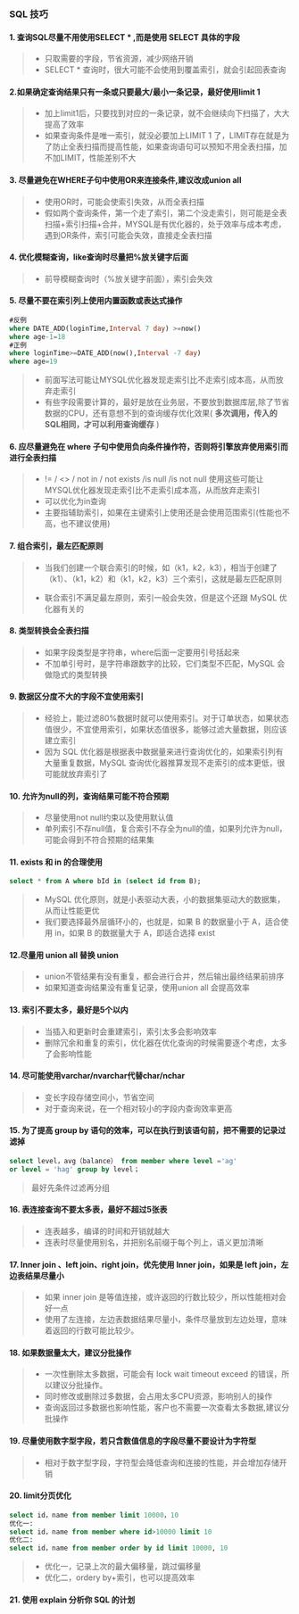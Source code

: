 ### SQL 技巧

#### 1. 查询SQL尽量不用使用SELECT * ,而是使用 SELECT 具体的字段	
> * 只取需要的字段，节省资源，减少网络开销
> * SELECT * 查询时，很大可能不会使用到覆盖索引，就会引起回表查询

#### 2.如果确定查询结果只有一条或只要最大/最小一条记录，最好使用limit 1
>* 加上limit1后，只要找到对应的一条记录，就不会继续向下扫描了，大大提高了效率
>* 如果查询条件是唯一索引，就没必要加上LIMIT 1 了，LIMIT存在就是为了防止全表扫描而提高性能，如果查询语句可以预知不用全表扫描，加不加LIMIT，性能差别不大

#### 3. 尽量避免在WHERE子句中使用OR来连接条件,建议改成union all  

>* 使用OR时，可能会使索引失效，从而全表扫描
>* 假如两个查询条件，第一个走了索引，第二个没走索引，则可能是全表扫描+索引扫描+合并，MYSQL是有优化器的，处于效率与成本考虑，遇到OR条件，索引可能会失效，直接走全表扫描

#### 4. 优化模糊查询，like查询时尽量把%放关键字后面 

> * 前导模糊查询时（%放关键字前面），索引会失效

#### 5. 尽量不要在索引列上使用内置函数或表达式操作 

~~~sql
#反例
where DATE_ADD(loginTime,Interval 7 day) >=now() 
where age-1=18
#正例
where loginTime>=DATE_ADD(now(),Interval -7 day)
where age=19
~~~

> * 前面写法可能让MYSQL优化器发现走索引比不走索引成本高，从而放弃走索引
> * 有些字段需要计算的，最好是放在业务层，不要放到数据库层,除了节省数据的CPU，还有意想不到的查询缓存优化效果( **多次调用，传入的SQL相同，才可以利用查询缓存** )

#### 6. 应尽量避免在 where 子句中使用负向条件操作符，否则将引擎放弃使用索引而进行全表扫描 

> * != / <> / not in / not exists /is null /is not null 使用这些可能让MYSQL优化器发现走索引比不走索引成本高，从而放弃走索引
> * 可以优化为in查询 
> * 主要指辅助索引，如果在主键索引上使用还是会使用范围索引(性能也不高，也不建议使用)

#### 7. 组合索引，最左匹配原则 

> * 当我们创建一个联合索引的时候，如（k1，k2，k3），相当于创建了（k1）、（k1，k2）和（k1，k2，k3）三个索引，这就是最左匹配原则
>
> * 联合索引不满足最左原则，索引一般会失效，但是这个还跟 MySQL 优化器有关的

#### 8. 类型转换会全表扫描 

> * 如果字段类型是字符串，where后面一定要用引号括起来
> * 不加单引号时，是字符串跟数字的比较，它们类型不匹配，MySQL 会做隐式的类型转换 

#### 9. 数据区分度不大的字段不宜使用索引 

> * 经验上，能过滤80%数据时就可以使用索引。对于订单状态，如果状态值很少，不宜使用索引，如果状态值很多，能够过滤大量数据，则应该建立索引 
> * 因为 SQL 优化器是根据表中数据量来进行查询优化的，如果索引列有大量重复数据，MySQL 查询优化器推算发现不走索引的成本更低，很可能就放弃索引了 

#### 10. 允许为null的列，查询结果可能不符合预期 

> * 尽量使用not null约束以及使用默认值
> * 单列索引不存null值，复合索引不存全为null的值，如果列允许为null，可能会得到不符合预期的结果集

#### 11. exists 和 in 的合理使用 

~~~sql
select * from A where bId in (select id from B);
~~~

> * MySQL 优化原则，就是小表驱动大表，小的数据集驱动大的数据集，从而让性能更优 
> * 我们要选择最外层循环小的，也就是，如果 B 的数据量小于 A，适合使用 in，如果 B 的数据量大于 A，即适合选择 exist 

#### 12.尽量用 union all 替换 union

> * union不管结果有没有重复，都会进行合并，然后输出最终结果前排序
> * 如果知道查询结果没有重复记录，使用union all 会提高效率

#### 13. 索引不要太多，最好是5个以内 

> * 当插入和更新时会重建索引，索引太多会影响效率
> * 删除冗余和重复的索引，优化器在优化查询的时候需要逐个考虑，太多了会影响性能

#### 14. 尽可能使用varchar/nvarchar代替char/nchar 

> * 变长字段存储空间小，节省空间
> * 对于查询来说，在一个相对较小的字段内查询效率更高

#### 15. 为了提高 group by 语句的效率，可以在执行到该语句前，把不需要的记录过滤掉 

~~~sql
select level，avg（balance） from member where level ='ag' 
or level = 'hag' group by level；
~~~

> 最好先条件过滤再分组

#### 16. 表连接查询不要太多表，最好不超过5张表  

> * 连表越多，编译的时间和开销就越大
> * 连表时尽量使用别名，并把别名前缀于每个列上，语义更加清晰

#### 17. Inner join 、left join、right join，优先使用 Inner join，如果是 left join，左边表结果尽量小 

> * 如果 inner join 是等值连接，或许返回的行数比较少，所以性能相对会好一点 
> * 使用了左连接，左边表数据结果尽量小，条件尽量放到左边处理，意味着返回的行数可能比较少。 

#### 18. 如果数据量太大，建议分批操作 

> * 一次性删除太多数据，可能会有 lock wait timeout exceed 的错误，所以建议分批操作。 
> * 同时修改或删除过多数据，会占用太多CPU资源，影响别人的操作
> * 查询返回过多数据也影响性能，客户也不需要一次查看太多数据,建议分批操作

#### 19. 尽量使用数字型字段，若只含数值信息的字段尽量不要设计为字符型 

> * 相对于数字型字段，字符型会降低查询和连接的性能，并会增加存储开销 

#### 20. limit分页优化 

~~~sql
select id，name from member limit 10000，10
优化一:
select id，name from member where id>10000 limit 10
优化二:
select id，name from member order by id limit 10000, 10
~~~

> * 优化一，记录上次的最大偏移量，跳过偏移量
> * 优化二，ordery by+索引，也可以提高效率

#### 21. 使用 explain 分析你 SQL 的计划 

